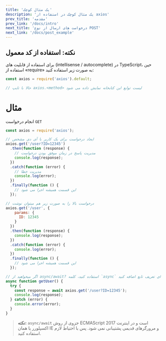 ```yaml
---
title: 'یک مثال کوچک'
description: 'یک مثال کوچک در استفاده از axios'
prev_title: 'مقدمه'
prev_link: '/docs/intro'
next_title: 'درخواست های ارسال از نوع POST'
next_link: '/docs/post_example'
---
```


## نکته: استفاده از کد معمول
برای استفاده از قابلیت های (intellisense / autocomplete) در TypeScript، حین استفاده از «require» به صورت زیر استفاده کنید: 

```js
const axios = require('axios').default;

// حالا با تایپ axios.<method> لیست توابع این کتابخانه نمایش داده می شود
```

# مثال

انجام درخواست `GET` 

```js
const axios = require('axios');

// ایجاد درخواست برای یک کاربر با آی دی مشخص
axios.get('/user?ID=12345')
  .then(function (response) {
    // مدیریت پاسخ در زمان موفق بودن درخواست
    console.log(response);
  })
  .catch(function (error) {
    // مدیریت خطا
    console.log(error);
  })
  .finally(function () {
    // این قسمت همیشه اجرا می شود
  });

// درخواست بالا را به صورت زیر هم میتوان نوشت
axios.get('/user', {
    params: {
      ID: 12345
    }
  })
  .then(function (response) {
    console.log(response);
  })
  .catch(function (error) {
    console.log(error);
  })
  .finally(function () {
    // این قسمت همیشه اجرا می شود
  });  

// اگر میخواهید از async/await? استفاده کنید، کلمه `async` را در ابتدای تعریف تابع اضافه کنید.
async function getUser() {
  try {
    const response = await axios.get('/user?ID=12345');
    console.log(response);
  } catch (error) {
    console.error(error);
  }
}
```

> **نکته:** `async/await` جزوی از روش ECMAScript 2017 است و در اینترنت اکسپلورر یا همان IE و مرورگرهای قدیمی پشتیبانی نمی شود.
> پس با احتیاط لازم استفاده کنید.